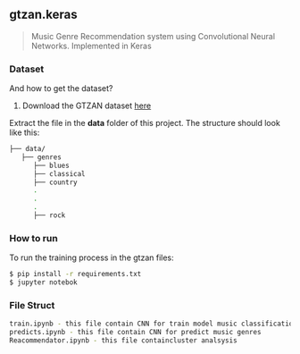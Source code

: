 ## gtzan.keras

>  Music Genre Recommendation system using Convolutional Neural Networks. Implemented in Keras

### Dataset

And how to get the dataset?

1. Download the GTZAN dataset [here](http://opihi.cs.uvic.ca/sound/genres.tar.gz)

Extract the file in the **data** folder of this project. The structure should look like this:

```bash
├── data/
   ├── genres
      ├── blues
      ├── classical
      ├── country
      .
      .
      .
      ├── rock
```

### How to run

To run the training process in the gtzan files:

```bash
$ pip install -r requirements.txt
$ jupyter notebok
```

### File Struct

```bash
train.ipynb - this file contain CNN for train model music classification
predicts.ipynb - this file contain CNN for predict music genres
Reacommendator.ipynb - this file containcluster analsysis
```
